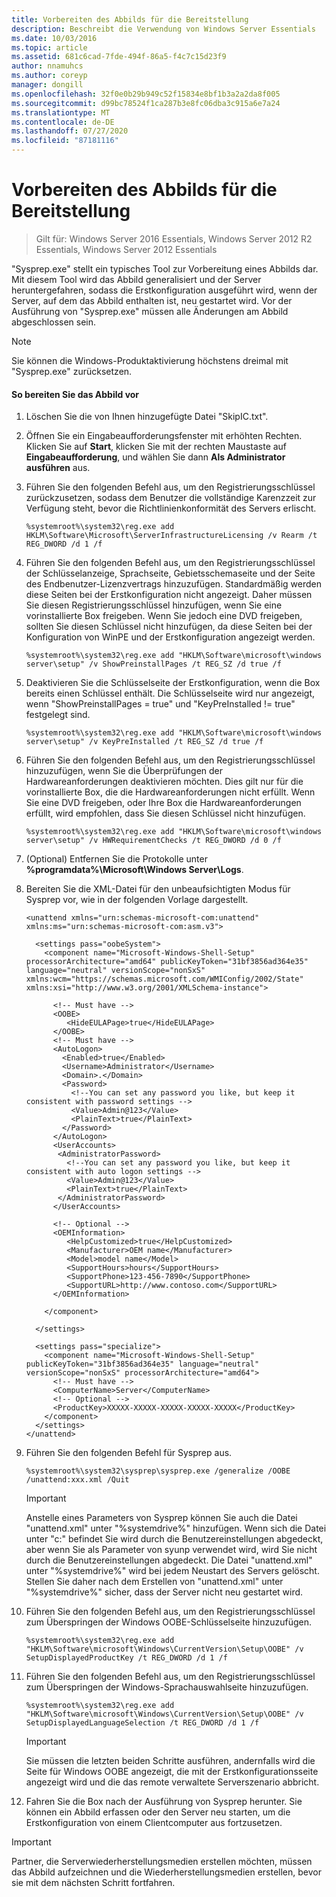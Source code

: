 ```yaml
---
title: Vorbereiten des Abbilds für die Bereitstellung
description: Beschreibt die Verwendung von Windows Server Essentials
ms.date: 10/03/2016
ms.topic: article
ms.assetid: 681c6cad-7fde-494f-86a5-f4c7c15d23f9
author: nnamuhcs
ms.author: coreyp
manager: dongill
ms.openlocfilehash: 32f0e0b29b949c52f15834e8bf1b3a2a2da8f005
ms.sourcegitcommit: d99bc78524f1ca287b3e8fc06dba3c915a6e7a24
ms.translationtype: MT
ms.contentlocale: de-DE
ms.lasthandoff: 07/27/2020
ms.locfileid: "87181116"
---
```

# <a name="preparing-the-image-for-deployment"></a>Vorbereiten des Abbilds für die Bereitstellung

>Gilt für: Windows Server 2016 Essentials, Windows Server 2012 R2 Essentials, Windows Server 2012 Essentials

"Sysprep.exe" stellt ein typisches Tool zur Vorbereitung eines Abbilds dar. Mit diesem Tool wird das Abbild generalisiert und der Server heruntergefahren, sodass die Erstkonfiguration ausgeführt wird, wenn der Server, auf dem das Abbild enthalten ist, neu gestartet wird. Vor der Ausführung von "Sysprep.exe" müssen alle Änderungen am Abbild abgeschlossen sein.

> [!NOTE]
>  Sie können die Windows-Produktaktivierung höchstens dreimal mit "Sysprep.exe" zurücksetzen.

#### <a name="to-prepare-the-image"></a>So bereiten Sie das Abbild vor

1.  Löschen Sie die von Ihnen hinzugefügte Datei "SkipIC.txt".

2.  Öffnen Sie ein Eingabeaufforderungsfenster mit erhöhten Rechten. Klicken Sie auf **Start**, klicken Sie mit der rechten Maustaste auf **Eingabeaufforderung**, und wählen Sie dann **Als Administrator ausführen** aus.

3.  Führen Sie den folgenden Befehl aus, um den Registrierungsschlüssel zurückzusetzen, sodass dem Benutzer die vollständige Karenzzeit zur Verfügung steht, bevor die Richtlinienkonformität des Servers erlischt.

    ```
    %systemroot%\system32\reg.exe add HKLM\Software\Microsoft\ServerInfrastructureLicensing /v Rearm /t REG_DWORD /d 1 /f
    ```

4.  Führen Sie den folgenden Befehl aus, um den Registrierungsschlüssel der Schlüsselanzeige, Sprachseite, Gebietsschemaseite und der Seite des Endbenutzer-Lizenzvertrags hinzuzufügen. Standardmäßig werden diese Seiten bei der Erstkonfiguration nicht angezeigt. Daher müssen Sie diesen Registrierungsschlüssel hinzufügen, wenn Sie eine vorinstallierte Box freigeben. Wenn Sie jedoch eine DVD freigeben, sollten Sie diesen Schlüssel nicht hinzufügen, da diese Seiten bei der Konfiguration von WinPE und der Erstkonfiguration angezeigt werden.

    ```
    %systemroot%\system32\reg.exe add "HKLM\Software\microsoft\windows server\setup" /v ShowPreinstallPages /t REG_SZ /d true /f
    ```

5.  Deaktivieren Sie die Schlüsselseite der Erstkonfiguration, wenn die Box bereits einen Schlüssel enthält. Die Schlüsselseite wird nur angezeigt, wenn "ShowPreinstallPages = true" und "KeyPreInstalled != true" festgelegt sind.

    ```
    %systemroot%\system32\reg.exe add "HKLM\Software\microsoft\windows server\setup" /v KeyPreInstalled /t REG_SZ /d true /f
    ```

6.  Führen Sie den folgenden Befehl aus, um den Registrierungsschlüssel hinzuzufügen, wenn Sie die Überprüfungen der Hardwareanforderungen deaktivieren möchten. Dies gilt nur für die vorinstallierte Box, die die Hardwareanforderungen nicht erfüllt. Wenn Sie eine DVD freigeben, oder Ihre Box die Hardwareanforderungen erfüllt, wird empfohlen, dass Sie diesen Schlüssel nicht hinzufügen.

    ```
    %systemroot%\system32\reg.exe add "HKLM\Software\microsoft\windows server\setup" /v HWRequirementChecks /t REG_DWORD /d 0 /f
    ```

7.  (Optional) Entfernen Sie die Protokolle unter **%programdata%\Microsoft\Windows Server\Logs**.

8.  Bereiten Sie die XML-Datei für den unbeaufsichtigten Modus für Sysprep vor, wie in der folgenden Vorlage dargestellt.

    ```
    <unattend xmlns="urn:schemas-microsoft-com:unattend" xmlns:ms="urn:schemas-microsoft-com:asm.v3">

      <settings pass="oobeSystem">
        <component name="Microsoft-Windows-Shell-Setup" processorArchitecture="amd64" publicKeyToken="31bf3856ad364e35" language="neutral" versionScope="nonSxS" xmlns:wcm="https://schemas.microsoft.com/WMIConfig/2002/State" xmlns:xsi="http://www.w3.org/2001/XMLSchema-instance">

          <!-- Must have -->
          <OOBE>
             <HideEULAPage>true</HideEULAPage>
          </OOBE>
          <!-- Must have -->
          <AutoLogon>
            <Enabled>true</Enabled>
            <Username>Administrator</Username>
            <Domain>.</Domain>
            <Password>
              <!--You can set any password you like, but keep it consistent with password settings -->
              <Value>Admin@123</Value>
              <PlainText>true</PlainText>
            </Password>
          </AutoLogon>
          <UserAccounts>
           <AdministratorPassword>
             <!--You can set any password you like, but keep it consistent with auto logon settings -->
             <Value>Admin@123</Value>
             <PlainText>true</PlainText>
           </AdministratorPassword>
          </UserAccounts>

          <!-- Optional -->
          <OEMInformation>
             <HelpCustomized>true</HelpCustomized>
             <Manufacturer>OEM name</Manufacturer>
             <Model>model name</Model>
             <SupportHours>hours</SupportHours>
             <SupportPhone>123-456-7890</SupportPhone>
             <SupportURL>http://www.contoso.com</SupportURL>
          </OEMInformation>

        </component>

      </settings>

      <settings pass="specialize">
        <component name="Microsoft-Windows-Shell-Setup" publicKeyToken="31bf3856ad364e35" language="neutral" versionScope="nonSxS" processorArchitecture="amd64">
          <!-- Must have -->
          <ComputerName>Server</ComputerName>
          <!-- Optional -->
          <ProductKey>XXXXX-XXXXX-XXXXX-XXXXX-XXXXX</ProductKey>
        </component>
      </settings>
    </unattend>
    ```

9. Führen Sie den folgenden Befehl für Sysprep aus.

    ```
    %systemroot%\system32\sysprep\sysprep.exe /generalize /OOBE /unattend:xxx.xml /Quit
    ```

    > [!IMPORTANT]
    >  Anstelle eines Parameters von Sysprep können Sie auch die Datei "unattend.xml" unter "%systemdrive%" hinzufügen. Wenn sich die Datei unter "c:\" befindet Sie wird durch die Benutzereinstellungen abgedeckt, aber wenn Sie als Parameter von syunp verwendet wird, wird Sie nicht durch die Benutzereinstellungen abgedeckt. Die Datei "unattend.xml" unter "%systemdrive%" wird bei jedem Neustart des Servers gelöscht. Stellen Sie daher nach dem Erstellen von "unattend.xml" unter "%systemdrive%" sicher, dass der Server nicht neu gestartet wird.

10. Führen Sie den folgenden Befehl aus, um den Registrierungsschlüssel zum Überspringen der Windows OOBE-Schlüsselseite hinzuzufügen.

    ```
    %systemroot%\system32\reg.exe add "HKLM\Software\microsoft\Windows\CurrentVersion\Setup\OOBE" /v SetupDisplayedProductKey /t REG_DWORD /d 1 /f
    ```

11. Führen Sie den folgenden Befehl aus, um den Registrierungsschlüssel zum Überspringen der Windows-Sprachauswahlseite hinzuzufügen.

    ```
    %systemroot%\system32\reg.exe add "HKLM\Software\microsoft\Windows\CurrentVersion\Setup\OOBE" /v SetupDisplayedLanguageSelection /t REG_DWORD /d 1 /f
    ```

    > [!IMPORTANT]
    >  Sie müssen die letzten beiden Schritte ausführen, andernfalls wird die Seite für Windows OOBE angezeigt, die mit der Erstkonfigurationsseite angezeigt wird und die das remote verwaltete Serverszenario abbricht.

12. Fahren Sie die Box nach der Ausführung von Sysprep herunter. Sie können ein Abbild erfassen oder den Server neu starten, um die Erstkonfiguration von einem Clientcomputer aus fortzusetzen.

> [!IMPORTANT]
>  Partner, die Serverwiederherstellungsmedien erstellen möchten, müssen das Abbild aufzeichnen und die Wiederherstellungsmedien erstellen, bevor sie mit dem nächsten Schritt fortfahren.